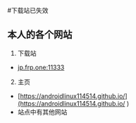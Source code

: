 #下载站已失效
## 本人的各个网站
1. 下载站
- [jp.frp.one:11333](http://jp.frp.one:11333)
2. 主页
- [https://androidlinux114514.github.io/](https://androidlinux114514.github.io/ )
- 站点中有其他网站

